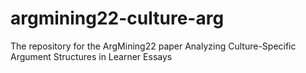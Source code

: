 # argmining22-culture-arg
The repository for the ArgMining22 paper Analyzing Culture-Specific Argument Structures in Learner Essays
